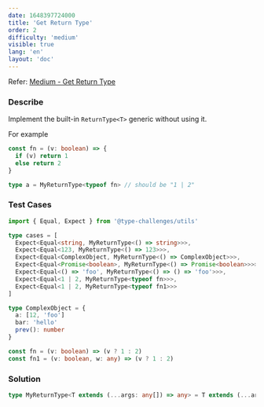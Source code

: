 ```yaml
---
date: 1648397724000
title: 'Get Return Type'
order: 2
difficulty: 'medium'
visible: true
lang: 'en'
layout: 'doc'
---
```


Refer: [Medium - Get Return Type](https://github.com/type-challenges/type-challenges/blob/main/questions/00002-medium-return-type/README.md)

### Describe

Implement the built-in `ReturnType<T>` generic without using it.

For example

```typescript
const fn = (v: boolean) => {
  if (v) return 1
  else return 2
}

type a = MyReturnType<typeof fn> // should be "1 | 2"
```

### Test Cases

```typescript
import { Equal, Expect } from '@type-challenges/utils'

type cases = [
  Expect<Equal<string, MyReturnType<() => string>>>,
  Expect<Equal<123, MyReturnType<() => 123>>>,
  Expect<Equal<ComplexObject, MyReturnType<() => ComplexObject>>>,
  Expect<Equal<Promise<boolean>, MyReturnType<() => Promise<boolean>>>>,
  Expect<Equal<() => 'foo', MyReturnType<() => () => 'foo'>>>,
  Expect<Equal<1 | 2, MyReturnType<typeof fn>>>,
  Expect<Equal<1 | 2, MyReturnType<typeof fn1>>>
]

type ComplexObject = {
  a: [12, 'foo']
  bar: 'hello'
  prev(): number
}

const fn = (v: boolean) => (v ? 1 : 2)
const fn1 = (v: boolean, w: any) => (v ? 1 : 2)
```

### Solution

```typescript
type MyReturnType<T extends (...args: any[]) => any> = T extends (...args: any[]) => infer P ? P : never
```
